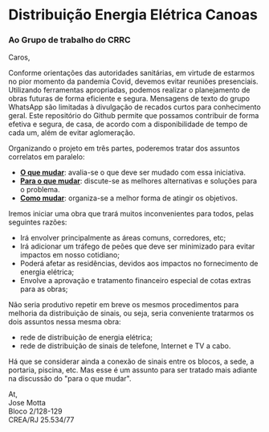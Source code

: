 # Distribuição Energia Elétrica Canoas
  
### Ao Grupo de trabalho do CRRC

Caros,

Conforme orientações das autoridades sanitárias, em virtude de estarmos no pior momento da pandemia Covid, devemos evitar reuniões presenciais. Utilizando ferramentas apropriadas, podemos realizar o planejamento de obras futuras de forma eficiente e segura. Mensagens de texto do grupo WhatsApp são limitadas à divulgação de recados curtos para conhecimento geral. Este repositório do Github permite que possamos contribuir de forma efetiva e segura, de casa, de acordo com a disponibilidade de tempo de cada um, além de evitar aglomeração.

Organizando o projeto em três partes, poderemos tratar dos assuntos correlatos em paralelo:

- **[O que mudar](2021-03-eletrica/1-o-que-mudar.md)**: avalia-se o que deve ser mudado com essa iniciativa.
- **[Para o que mudar](2021-03-eletrica/2-para-o-que-mudar.md)**: discute-se as melhores alternativas e soluções para o problema.
- **[Como mudar](2021-03-eletrica/3-como-mudar.md)**: organiza-se a melhor forma de atingir os objetivos.

Iremos iniciar uma obra que trará muitos inconvenientes para todos, pelas seguintes razões:

- Irá envolver principalmente as áreas comuns, corredores, etc;
- Irá adicionar um tráfego de peões que deve ser minimizado para evitar impactos em nosso cotidiano;
- Poderá afetar as residências, devidos aos impactos no fornecimento de energia elétrica;
- Envolve a aprovação e tratamento financeiro especial de cotas extras para as obras;

Não seria produtivo repetir em breve os mesmos procedimentos para melhoria da distribuição de sinais, ou seja, seria conveniente tratarmos os dois assuntos nessa mesma obra:

- rede de distribuição de energia elétrica;
- rede de distribuição de sinais de telefone, Internet e TV a cabo.

Há que se considerar ainda a conexão de sinais entre os blocos, a sede, a portaria, piscina, etc. Mas esse é um assunto para ser tratado mais adiante na discussão do "para o que mudar".

At,  
Jose Motta  
Bloco 2/128-129  
CREA/RJ 25.534/77